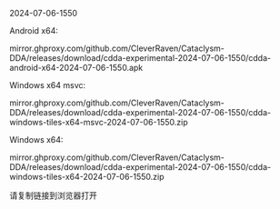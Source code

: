 2024-07-06-1550

Android x64:

mirror.ghproxy.com/github.com/CleverRaven/Cataclysm-DDA/releases/download/cdda-experimental-2024-07-06-1550/cdda-android-x64-2024-07-06-1550.apk

Windows x64 msvc:

mirror.ghproxy.com/github.com/CleverRaven/Cataclysm-DDA/releases/download/cdda-experimental-2024-07-06-1550/cdda-windows-tiles-x64-msvc-2024-07-06-1550.zip

Windows x64:

mirror.ghproxy.com/github.com/CleverRaven/Cataclysm-DDA/releases/download/cdda-experimental-2024-07-06-1550/cdda-windows-tiles-x64-2024-07-06-1550.zip

请复制链接到浏览器打开

